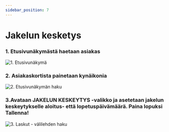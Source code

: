 ```yaml
---
sidebar_position: 7
---
```


# Jakelun kesketys

### 1. Etusivunäkymästä haetaan asiakas

![1. Etusivunäkymä](/img/pikaohjeet/jakelun-keskeytys1.png)

### 2. Asiakaskortista painetaan kynäikonia

![2. Etusivunäkymän haku](/img/pikaohjeet/jakelun-keskeytys2.png)

### 3.Avataan JAKELUN KESKEYTYS -valikko ja asetetaan jakelun keskeytykselle aloitus- että lopetuspäivämäärä. Paina lopuksi Tallenna!

![3. Laskut - välilehden haku](/img/pikaohjeet/jakelun-keskeytys3.png)